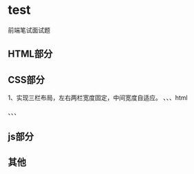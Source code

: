 # test
前端笔试面试题

## HTML部分


## CSS部分
1、实现三栏布局，左右两栏宽度固定，中间宽度自适应。
、、、html
<div class="grid">
    <div class="left"></div>
    <div class="main"></div>
    <div class="right"></div>
</div>
、、、


## js部分


## 其他
